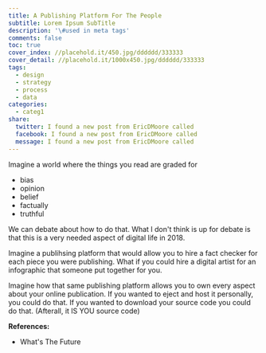 ```yaml
---
title: A Publishing Platform For The People
subtitle: Lorem Ipsum SubTitle
description: '\#used in meta tags'
comments: false
toc: true
cover_index: //placehold.it/450.jpg/dddddd/333333
cover_detail: //placehold.it/1000x450.jpg/dddddd/333333
tags:
  - design
  - strategy
  - process
  - data
categories:
  - categ1
share:
  twitter: I found a new post from EricDMoore called
  facebook: I found a new post from EricDMoore called
  message: I found a new post from EricDMoore called
---
```


Imagine a world where the things you read are graded for

- bias
- opinion
- belief
- factually
- truthful

We can debate about how to do that. What I don't think is up for debate is that this is a very needed aspect of digital life in 2018.

Imagine a publihsing platform that would allow you to hire a fact checker for each piece you were publishing. What if you could hire a digital artist for an infographic that someone put together for you.

Imagine how that same publishing platform allows you to own every aspect about your online publication. If you wanted to eject and host it personally, you could do that. If you wanted to download your source code you could do that. (Afterall, it IS YOU source code)

<!-- more --> 


**References:**
- What's The Future	